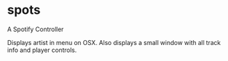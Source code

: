 # spots
A Spotify Controller

Displays artist in menu on OSX. Also displays a small window with all track info and player controls.
